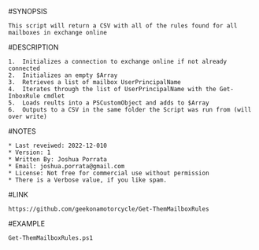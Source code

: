 #SYNOPSIS

    This script will return a CSV with all of the rules found for all mailboxes in exchange online

#DESCRIPTION

    1.  Initializes a connection to exchange online if not already connected
    2.  Initializes an empty $Array
    3.  Retrieves a list of mailbox UserPrincipalName
    4.  Iterates through the list of UserPrincipalName with the Get-InboxRule cmdlet
    5.  Loads reults into a PSCustomObject and adds to $Array
    6.  Outputs to a CSV in the same folder the Script was run from (will over write)
    
#NOTES

    * Last reveiwed: 2022-12-010
    * Version: 1
    * Written By: Joshua Porrata
    * Email: joshua.porrata@gmail.com
    * License: Not free for commercial use without permission
    * There is a Verbose value, if you like spam.
#LINK

    https://github.com/geekonamotorcycle/Get-ThemMailboxRules
    
#EXAMPLE

    Get-ThemMailboxRules.ps1
